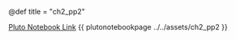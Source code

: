 @def title = "ch2_pp2"


[Pluto Notebook Link](https://github.com/stefanbringuier/QuantumComputingProblemsSolutions/tree/main/notebooks/ch2/ch2_pp2.jl)
{{ plutonotebookpage ../../assets/ch2_pp2 }}
